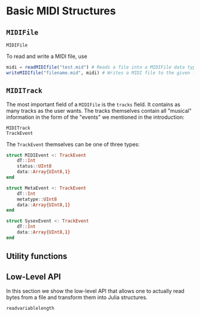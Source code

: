 # Basic MIDI Structures

## `MIDIFile`
```@docs
MIDIFile
```

To read and write a MIDI file, use
```julia
midi = readMIDIfile("test.mid") # Reads a file into a MIDIFile data type
writeMIDIfile("filename.mid", midi) # Writes a MIDI file to the given filename
```

## `MIDITrack`
The most important field of a `MIDIFile` is the `tracks` field. It contains as
many tracks as the user wants. The tracks themselves contain all "musical" information
in the form of the "events" we mentioned in the introduction:
```@docs
MIDITrack
TrackEvent
```
The `TrackEvent` themselves can be one of three types:
```julia
struct MIDIEvent <: TrackEvent
    dT::Int
    status::UInt8
    data::Array{UInt8,1}
end

struct MetaEvent <: TrackEvent
    dT::Int
    metatype::UInt8
    data::Array{UInt8,1}
end

struct SysexEvent <: TrackEvent
    dT::Int
    data::Array{UInt8,1}
end
```
## Utility functions




## Low-Level API
In this section we show the low-level API that allows one to actually read
bytes from a file and transform them into Julia structures.

```@docs
readvariablelength
```
